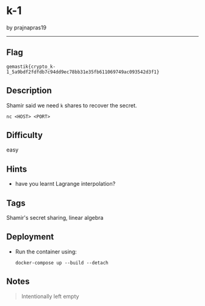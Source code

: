 # k-1

by prajnapras19

---

## Flag

```
gemastik{crypto_k-1_5a9bdf2fdfdb7c94dd9ec78bb31e35fb611069749ac093542d3f1}
```

## Description
Shamir said we need `k` shares to recover the secret.

```
nc <HOST> <PORT>
```

## Difficulty
easy

## Hints
* have you learnt Lagrange interpolation?

## Tags
Shamir's secret sharing, linear algebra

## Deployment
- Run the container using:
    ```
    docker-compose up --build --detach
    ```

## Notes
> Intentionally left empty

